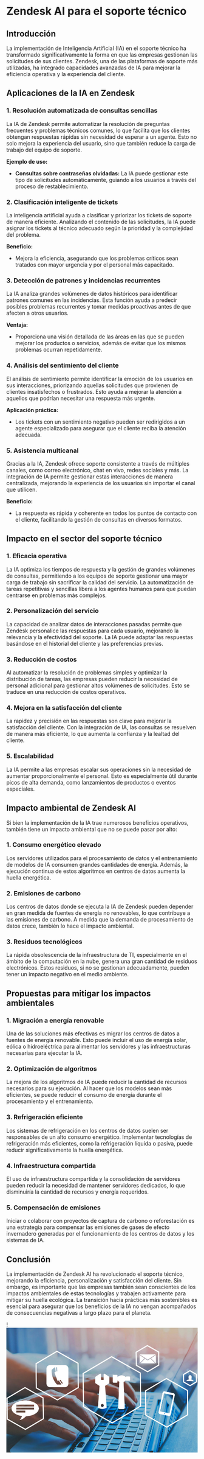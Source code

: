# Zendesk AI para el soporte técnico

## Introducción

La implementación de Inteligencia Artificial (IA) en el soporte técnico ha transformado significativamente la forma en que las empresas gestionan las solicitudes de sus clientes. Zendesk, una de las plataformas de soporte más utilizadas, ha integrado capacidades avanzadas de IA para mejorar la eficiencia operativa y la experiencia del cliente.

## Aplicaciones de la IA en Zendesk

### 1. Resolución automatizada de consultas sencillas
La IA de Zendesk permite automatizar la resolución de preguntas frecuentes y problemas técnicos comunes, lo que facilita que los clientes obtengan respuestas rápidas sin necesidad de esperar a un agente. Esto no solo mejora la experiencia del usuario, sino que también reduce la carga de trabajo del equipo de soporte.

**Ejemplo de uso:**
- **Consultas sobre contraseñas olvidadas:** La IA puede gestionar este tipo de solicitudes automáticamente, guiando a los usuarios a través del proceso de restablecimiento.

### 2. Clasificación inteligente de tickets
La inteligencia artificial ayuda a clasificar y priorizar los tickets de soporte de manera eficiente. Analizando el contenido de las solicitudes, la IA puede asignar los tickets al técnico adecuado según la prioridad y la complejidad del problema.

**Beneficio:**
- Mejora la eficiencia, asegurando que los problemas críticos sean tratados con mayor urgencia y por el personal más capacitado.

### 3. Detección de patrones y incidencias recurrentes
La IA analiza grandes volúmenes de datos históricos para identificar patrones comunes en las incidencias. Esta función ayuda a predecir posibles problemas recurrentes y tomar medidas proactivas antes de que afecten a otros usuarios.

**Ventaja:**
- Proporciona una visión detallada de las áreas en las que se pueden mejorar los productos o servicios, además de evitar que los mismos problemas ocurran repetidamente.

### 4. Análisis del sentimiento del cliente
El análisis de sentimiento permite identificar la emoción de los usuarios en sus interacciones, priorizando aquellas solicitudes que provienen de clientes insatisfechos o frustrados. Esto ayuda a mejorar la atención a aquellos que podrían necesitar una respuesta más urgente.

**Aplicación práctica:**
- Los tickets con un sentimiento negativo pueden ser redirigidos a un agente especializado para asegurar que el cliente reciba la atención adecuada.

### 5. Asistencia multicanal
Gracias a la IA, Zendesk ofrece soporte consistente a través de múltiples canales, como correo electrónico, chat en vivo, redes sociales y más. La integración de IA permite gestionar estas interacciones de manera centralizada, mejorando la experiencia de los usuarios sin importar el canal que utilicen.

**Beneficio:**
- La respuesta es rápida y coherente en todos los puntos de contacto con el cliente, facilitando la gestión de consultas en diversos formatos.

## Impacto en el sector del soporte técnico

### 1. Eficacia operativa
La IA optimiza los tiempos de respuesta y la gestión de grandes volúmenes de consultas, permitiendo a los equipos de soporte gestionar una mayor carga de trabajo sin sacrificar la calidad del servicio. La automatización de tareas repetitivas y sencillas libera a los agentes humanos para que puedan centrarse en problemas más complejos.

### 2. Personalización del servicio
La capacidad de analizar datos de interacciones pasadas permite que Zendesk personalice las respuestas para cada usuario, mejorando la relevancia y la efectividad del soporte. La IA puede adaptar las respuestas basándose en el historial del cliente y las preferencias previas.

### 3. Reducción de costos
Al automatizar la resolución de problemas simples y optimizar la distribución de tareas, las empresas pueden reducir la necesidad de personal adicional para gestionar altos volúmenes de solicitudes. Esto se traduce en una reducción de costos operativos.

### 4. Mejora en la satisfacción del cliente
La rapidez y precisión en las respuestas son clave para mejorar la satisfacción del cliente. Con la integración de IA, las consultas se resuelven de manera más eficiente, lo que aumenta la confianza y la lealtad del cliente.

### 5. Escalabilidad
La IA permite a las empresas escalar sus operaciones sin la necesidad de aumentar proporcionalmente el personal. Esto es especialmente útil durante picos de alta demanda, como lanzamientos de productos o eventos especiales.

## Impacto ambiental de Zendesk AI

Si bien la implementación de la IA trae numerosos beneficios operativos, también tiene un impacto ambiental que no se puede pasar por alto:

### 1. Consumo energético elevado
Los servidores utilizados para el procesamiento de datos y el entrenamiento de modelos de IA consumen grandes cantidades de energía. Además, la ejecución continua de estos algoritmos en centros de datos aumenta la huella energética.

### 2. Emisiones de carbono
Los centros de datos donde se ejecuta la IA de Zendesk pueden depender en gran medida de fuentes de energía no renovables, lo que contribuye a las emisiones de carbono. A medida que la demanda de procesamiento de datos crece, también lo hace el impacto ambiental.

### 3. Residuos tecnológicos
La rápida obsolescencia de la infraestructura de TI, especialmente en el ámbito de la computación en la nube, genera una gran cantidad de residuos electrónicos. Estos residuos, si no se gestionan adecuadamente, pueden tener un impacto negativo en el medio ambiente.

## Propuestas para mitigar los impactos ambientales

### 1. Migración a energía renovable
Una de las soluciones más efectivas es migrar los centros de datos a fuentes de energía renovable. Esto puede incluir el uso de energía solar, eólica o hidroeléctrica para alimentar los servidores y las infraestructuras necesarias para ejecutar la IA.

### 2. Optimización de algoritmos
La mejora de los algoritmos de IA puede reducir la cantidad de recursos necesarios para su ejecución. Al hacer que los modelos sean más eficientes, se puede reducir el consumo de energía durante el procesamiento y el entrenamiento.

### 3. Refrigeración eficiente
Los sistemas de refrigeración en los centros de datos suelen ser responsables de un alto consumo energético. Implementar tecnologías de refrigeración más eficientes, como la refrigeración líquida o pasiva, puede reducir significativamente la huella energética.

### 4. Infraestructura compartida
El uso de infraestructura compartida y la consolidación de servidores pueden reducir la necesidad de mantener servidores dedicados, lo que disminuiría la cantidad de recursos y energía requeridos.

### 5. Compensación de emisiones
Iniciar o colaborar con proyectos de captura de carbono o reforestación es una estrategia para compensar las emisiones de gases de efecto invernadero generadas por el funcionamiento de los centros de datos y los sistemas de IA.

## Conclusión

La implementación de Zendesk AI ha revolucionado el soporte técnico, mejorando la eficiencia, personalización y satisfacción del cliente. Sin embargo, es importante que las empresas también sean conscientes de los impactos ambientales de estas tecnologías y trabajen activamente para mitigar su huella ecológica. La transición hacia prácticas más sostenibles es esencial para asegurar que los beneficios de la IA no vengan acompañados de consecuencias negativas a largo plazo para el planeta.


!![imagge.png](imgaleix.png)